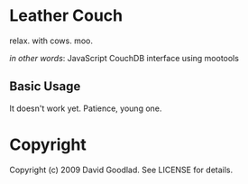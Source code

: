 # Leather Couch

relax. with cows. moo.

_in other words_: JavaScript CouchDB interface using mootools

## Basic Usage

It doesn't work yet. Patience, young one.

# Copyright

Copyright (c) 2009 David Goodlad. See LICENSE for details.
